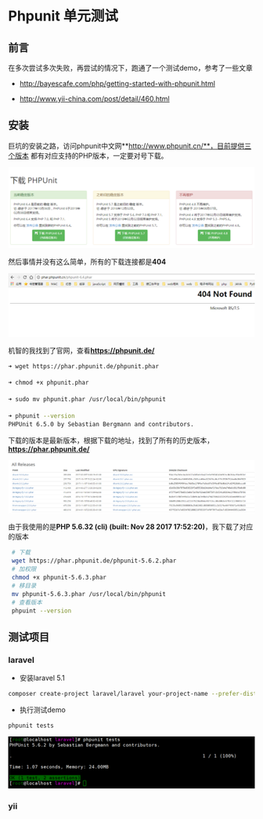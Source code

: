 # Phpunit 单元测试

## 前言

在多次尝试多次失败，再尝试的情况下，跑通了一个测试demo，参考了一些文章

- http://bayescafe.com/php/getting-started-with-phpunit.html

- http://www.yii-china.com/post/detail/460.html

## 安装

巨坑的安装之路，访问phpunit中文网**http://www.phpunit.cn/**，目前提供三个版本
都有对应支持的PHP版本，一定要对号下载。

![介绍](./phpunit-01.png)

然后事情并没有这么简单，所有的下载连接都是**404**

![404](./phpunit-02.png)

机智的我找到了官网，查看**https://phpunit.de/**

```bash
➜ wget https://phar.phpunit.de/phpunit.phar

➜ chmod +x phpunit.phar

➜ sudo mv phpunit.phar /usr/local/bin/phpunit

➜ phpunit --version
PHPUnit 6.5.0 by Sebastian Bergmann and contributors.
```

下载的版本是最新版本，根据下载的地址，找到了所有的历史版本，**https://phar.phpunit.de/**

![list](./phpunit-03.png)

由于我使用的是**PHP 5.6.32 (cli) (built: Nov 28 2017 17:52:20)**，我下载了对应的版本

```bash
 # 下载
 wget https://phar.phpunit.de/phpunit-5.6.2.phar
 # 加权限
 chmod +x phpunit-5.6.3.phar
 # 移目录
 mv phpunit-5.6.3.phar /usr/local/bin/phpunit
 # 查看版本
 phpuint --version
```

## 测试项目

### laravel 

- 安装laravel 5.1 

```bash
composer create-project laravel/laravel your-project-name --prefer-dist "5.1.*"
```

- 执行测试demo

```bash
phpunit tests
```

![demo](./phpunit-04.png)

### yii 

